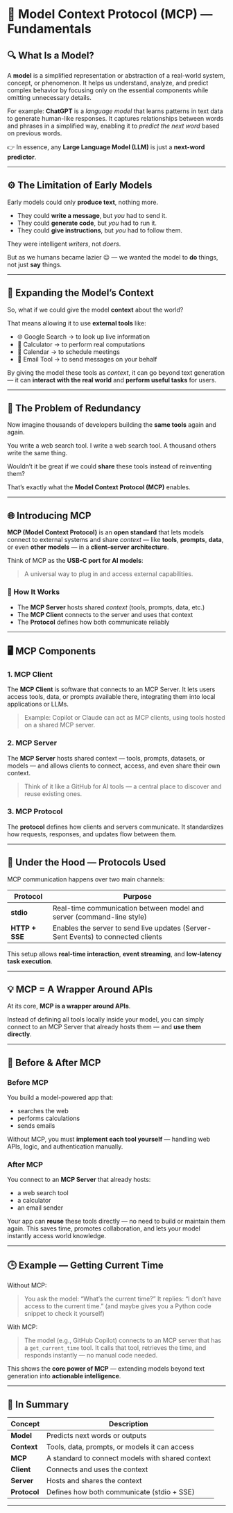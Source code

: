 # 🧠 Model Context Protocol (MCP) — Fundamentals

## 🔍 What Is a Model?

A **model** is a simplified representation or abstraction of a real-world system, concept, or phenomenon.
It helps us understand, analyze, and predict complex behavior by focusing only on the essential components while omitting unnecessary details.

For example:
**ChatGPT** is a *language model* that learns patterns in text data to generate human-like responses.
It captures relationships between words and phrases in a simplified way, enabling it to *predict the next word* based on previous words.

👉 In essence, any **Large Language Model (LLM)** is just a **next-word predictor**.

---

## ⚙️ The Limitation of Early Models

Early models could only **produce text**, nothing more.

* They could **write a message**, but *you* had to send it.
* They could **generate code**, but *you* had to run it.
* They could **give instructions**, but *you* had to follow them.

They were intelligent *writers*, not *doers*.

But as we humans became lazier 😉 — we wanted the model to **do** things, not just **say** things.

---

## 🧰 Expanding the Model’s Context

So, what if we could give the model **context** about the world?

That means allowing it to use **external tools** like:

* 🌐 Google Search → to look up live information
* 🧮 Calculator → to perform real computations
* 📅 Calendar → to schedule meetings
* 📧 Email Tool → to send messages on your behalf

By giving the model these tools as *context*, it can go beyond text generation —
it can **interact with the real world** and **perform useful tasks** for users.

---

## 🔁 The Problem of Redundancy

Now imagine thousands of developers building the **same tools** again and again.

You write a web search tool.
I write a web search tool.
A thousand others write the same thing.

Wouldn’t it be great if we could **share** these tools instead of reinventing them?

That’s exactly what the **Model Context Protocol (MCP)** enables.

---

## 🌐 Introducing MCP

**MCP (Model Context Protocol)** is an **open standard** that lets models connect to external systems and share *context* —
like **tools**, **prompts**, **data**, or even **other models** — in a **client–server architecture**.

Think of MCP as the **USB-C port for AI models**:

> A universal way to plug in and access external capabilities.

### 🧩 How It Works

* The **MCP Server** hosts shared *context* (tools, prompts, data, etc.)
* The **MCP Client** connects to the server and uses that context
* The **Protocol** defines how both communicate reliably

---

## 🖥️ MCP Components

### 1. MCP Client

The **MCP Client** is software that connects to an MCP Server.
It lets users access tools, data, or prompts available there, integrating them into local applications or LLMs.

> Example: Copilot or Claude can act as MCP clients, using tools hosted on a shared MCP server.

### 2. MCP Server

The **MCP Server** hosts shared context — tools, prompts, datasets, or models —
and allows clients to connect, access, and even share their own context.

> Think of it like a GitHub for AI tools — a central place to discover and reuse existing ones.

### 3. MCP Protocol

The **protocol** defines how clients and servers communicate.
It standardizes how requests, responses, and updates flow between them.

---

## 🔌 Under the Hood — Protocols Used

MCP communication happens over two main channels:

| Protocol       | Purpose                                                                           |
| -------------- | --------------------------------------------------------------------------------- |
| **stdio**      | Real-time communication between model and server (command-line style)             |
| **HTTP + SSE** | Enables the server to send live updates (Server-Sent Events) to connected clients |

This setup allows **real-time interaction**, **event streaming**, and **low-latency task execution**.

---

## 💡 MCP = A Wrapper Around APIs

At its core, **MCP is a wrapper around APIs**.

Instead of defining all tools locally inside your model,
you can simply connect to an MCP Server that already hosts them — and **use them directly**.

---

## 🧭 Before & After MCP

### **Before MCP**

You build a model-powered app that:

* searches the web
* performs calculations
* sends emails

Without MCP, you must **implement each tool yourself** —
handling web APIs, logic, and authentication manually.

### **After MCP**

You connect to an **MCP Server** that already hosts:

* a web search tool
* a calculator
* an email sender

Your app can **reuse** these tools directly — no need to build or maintain them again.
This saves time, promotes collaboration, and lets your model instantly access world knowledge.

---

## 🕒 Example — Getting Current Time

Without MCP:

> You ask the model: “What’s the current time?”
> It replies: “I don’t have access to the current time.”
> (and maybe gives you a Python code snippet to check it yourself)

With MCP:

> The model (e.g., GitHub Copilot) connects to an MCP server that has a `get_current_time` tool.
> It calls that tool, retrieves the time, and responds instantly — no manual code needed.

This shows the **core power of MCP** — extending models beyond text generation into **actionable intelligence**.

---

## 🚀 In Summary

| Concept      | Description                                      |
| ------------ | ------------------------------------------------ |
| **Model**    | Predicts next words or outputs                   |
| **Context**  | Tools, data, prompts, or models it can access    |
| **MCP**      | A standard to connect models with shared context |
| **Client**   | Connects and uses the context                    |
| **Server**   | Hosts and shares the context                     |
| **Protocol** | Defines how both communicate (stdio + SSE)       |

---